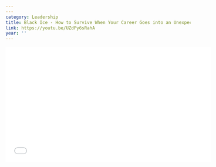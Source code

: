 ```yaml
---
---
category: Leadership
title: Black Ice - How to Survive When Your Career Goes into an Unexpected Spin
link: https://youtu.be/UZdPy6sRahA
year: ''
---
```

<iframe width="560" height="315" src="{{ page.link }}" frameborder="0" allowfullscreen></iframe>
